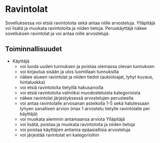 # Ravintolat
Sovelluksessa voi etsiä ravintoloita sekä antaa niille arvosteluja. Ylläpitäjä voi lisätä ja muokata ravintoloita ja niiden tietoja. Peruskäyttäjä näkee sovelluksen ravintolat ja voi antaa niille arvosteluja.
## Toiminnallisuudet
- Käyttäjä
  - voi luoda uuden tunnuksen ja poistaa olemassa olevan tunnuksen
  - voi kirjautua sisään ja ulos luomillaan tunnuksilla
  - näkee alueen ravintolat ja niiden tiedot (aukioloajat, lyhyt kuvaus, hintaluokka)
  - voi etsiä ravintoloita tietyillä hakusanoilla
  - voi etsiä ravintoloita valmiiksi muodostetuista kategorioista
  - näkee ravintolat järjestyksessä arvostelujen perusteella
  - voi antaa ravintolalle arvosanan asteikolla 1-5 sekä halutessaan lyhyen sanallisen arvion (max 1 arvostelu tietylle ravintolalle per käyttäjä)
  - voi muokata aiemmin antamaansa arviota
 Ylläpitäjä
  - voi lisätä, poistaa ja muokata ravintoloita ja niiden tietoja
  - voi poistaa käyttäjien antamia epäasiallisia arvosteluja
  - voi järjestää ravintolat eri kategorioihin
